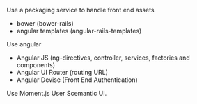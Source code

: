 <!--javascript stuffz-->
Use a packaging service to handle front end assets
 - bower (bower-rails)
 - angular templates (angular-rails-templates)


Use angular
 - Angular JS (ng-directives, controller, services, factories and components)
 - Angular UI Router (routing URL)
 - Angular Devise (Front End Authentication)


 Use Moment.js
 User Scemantic UI.
